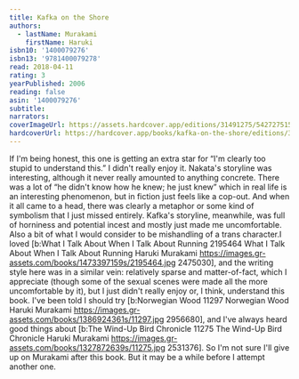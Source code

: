 ```yaml
---
title: Kafka on the Shore
authors:
  - lastName: Murakami
    firstName: Haruki
isbn10: '1400079276'
isbn13: '9781400079278'
read: 2018-04-11
rating: 3
yearPublished: 2006
reading: false
asin: '1400079276'
subtitle:
narrators:
coverImageUrl: https://assets.hardcover.app/editions/31491275/5427275157910645.jpg
hardcoverUrl: https://hardcover.app/books/kafka-on-the-shore/editions/31491275
---
```


If I'm being honest, this one is getting an extra star for “I'm clearly too stupid to understand this.” I didn't really enjoy it. Nakata's storyline was interesting, although it never really amounted to anything concrete. There was a lot of “he didn't know how he knew; he just knew” which in real life is an interesting phenomenon, but in fiction just feels like a cop-out. And when it all came to a head, there was clearly a metaphor or some kind of symbolism that I just missed entirely. Kafka's storyline, meanwhile, was full of horniness and potential incest and mostly just made me uncomfortable. Also a bit of what I would consider to be mishandling of a trans character.I loved [b:What I Talk About When I Talk About Running
2195464
What I Talk About When I Talk About Running
Haruki Murakami
https://images.gr-assets.com/books/1473397159s/2195464.jpg
2475030], and the writing style here was in a similar vein: relatively sparse and matter-of-fact, which I appreciate (though some of the sexual scenes were made all the more uncomfortable by it), but I just didn't really enjoy or, I think, understand this book. I've been told I should try [b:Norwegian Wood
11297
Norwegian Wood
Haruki Murakami
https://images.gr-assets.com/books/1386924361s/11297.jpg
2956680], and I've always heard good things about [b:The Wind-Up Bird Chronicle
11275
The Wind-Up Bird Chronicle
Haruki Murakami
https://images.gr-assets.com/books/1327872639s/11275.jpg
2531376]. So I'm not sure I'll give up on Murakami after this book. But it may be a while before I attempt another one.
